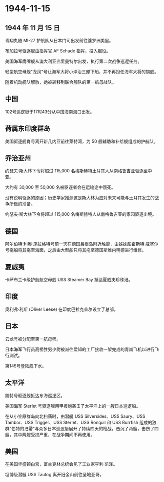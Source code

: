 # 1944-11-15

## 1944 年 11 月 15 日

青翔丸随 MI-27 护航队从日本门司出发前往婆罗洲美里。

布加拉号驱逐舰由指挥官 AF Schade 指挥，投入服役。

美国海军鹰嘴舰从澳大利亚弗里曼特尔出发，执行第二次战争巡逻任务。

轻型航空母舰"龙凤"号让海军大将小泽治三郎下船，并不再担任海军大将的旗舰。

随着机动舰队解散，她被转移到联合舰队的第一航母战队。

## 中国

102号巡逻艇于17时43分从中国海南海口出发。

## 荷属东印度群岛

美国驱逐舰肖号离开新几内亚前往莱特湾，为 50 艘辅助和补给舰组成的护航队。

## 乔治亚州

约瑟夫·斯大林下令将超过 115,000
名梅斯赫特土耳其人从南格鲁吉亚驱逐至中亚。

大约有 30,000 至 50,000 名被驱逐者会在运输途中饿死。

没有说明驱逐的原因；历史学家推测这是斯大林为应对未来可能与土耳其发生的战争所做的准备。

约瑟夫·斯大林下令将超过 115,000 名梅斯赫特人从南格鲁吉亚的家园驱逐出境。

## 德国

阿尔伯特·利奥·施拉格特号前一天在德国吕根岛附近触雷，由姊妹船霍斯特·威塞尔号拖船将其拖至海面，之后由大型船只将其拖至德国斯维内明德进行维修。

## 夏威夷

卡萨布兰卡级护航航空母舰 USS Steamer Bay 抵达夏威夷珍珠港。

## 印度

奥利弗·利斯 (Oliver Leese) 在印度巴拉克普尔设立了总部。

## 日本

云龙号被分配至第一航母师。

日本海军飞行员高桥胜男少尉被派往爱知的工厂接收一架完成的青岚飞机以进行飞行测试。

第145号登陆舰下水。

## 太平洋

凯特号驱逐舰抵达东海巡逻区。

美国海军 Sterlet 号驱逐舰用甲板炮袭击了太平洋上的一艘日本巡逻船。

在从小笠原群岛向北扫荡时，由潜艇 USS Silversides、USS Saury、USS
Tambor、USS Trigger、USS Sterlet、USS Ronquil 和 USS Burrfish
组成的狼群"伯特的扫帚"与众多日本巡逻艇展开了持续四天的枪战，击沉了两艘，击伤了四艘，其中两艘受损严重，在战争期间不再使用。

## 美国

在美国华盛顿白宫，富兰克林总统会见了工业家亨利·凯泽。

坦博级潜艇 USS Tautog 离开旧金山前往圣地亚哥。


